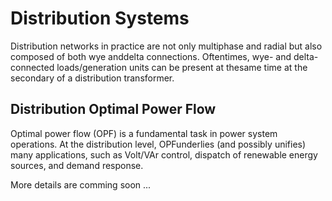 # Distribution Systems

Distribution networks in practice are not only multiphase and radial but also composed of both wye anddelta connections.  Oftentimes, wye- and delta-connected loads/generation units can be present at thesame time at the secondary of a distribution transformer.

## Distribution Optimal Power Flow
Optimal power flow (OPF) is a fundamental task in power system operations.  At the distribution level, OPFunderlies (and possibly unifies) many applications, such as Volt/VAr control, dispatch of renewable energy sources, and demand response. 

More details are comming soon ...
